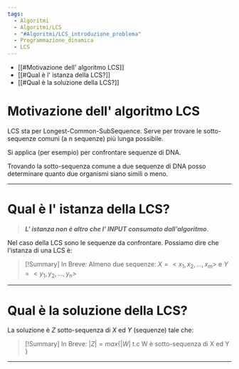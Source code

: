 ```yaml
---
tags:
  - Algoritmi
  - Algoritmi/LCS
  - "#Algoritmi/LCS_introduzione_problema"
  - Programmazione_dinamica
  - LCS
---
```

- [[#Motivazione dell' algoritmo LCS]]
- [[#Qual è l' istanza della LCS?]]
- [[#Qual è la soluzione della LCS?]]

# Motivazione dell' algoritmo LCS

LCS sta per Longest-Common-SubSequence. Serve per trovare le sotto-sequenze comuni (a n sequenze) più lunga possibile.

Si applica (per esempio) per confrontare sequenze di DNA.

Trovando la sotto-sequenza comune a due sequenze di DNA posso determinare quanto due organismi siano simili o meno.

***

# Qual è l' istanza della LCS?

> ***L' istanza non è altro che l' INPUT consumato dall'algoritmo***.

Nel caso della LCS sono le sequenze da confrontare. Possiamo dire che l'istanza di una LCS è:

> [!Summary] In Breve:
> Almeno due sequenze: $X=<x_1,x_2, ... , x_m>$ e $Y=<y_1, y_2, ... , y_n>$

***

# Qual è la soluzione della LCS?

La soluzione è $Z$ sotto-sequenza di $X$ ed $Y$ (sequenze) tale che:

> [!Summary] In Breve:
> $|Z| = max\{ |W| \text{ t.c W è sotto-sequenza di X ed Y } \}$

***

